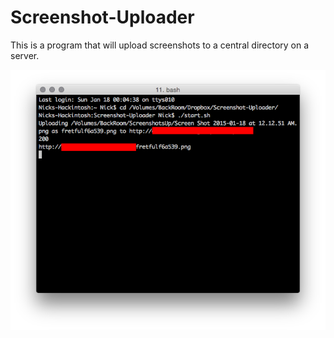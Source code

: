 # Screenshot-Uploader

This is a program that will upload screenshots to a central directory on a server.

![Screenshot](https://raw.githubusercontent.com/ollien/Screenshot-Uploader/master/README_SCREENSHOT.png)
